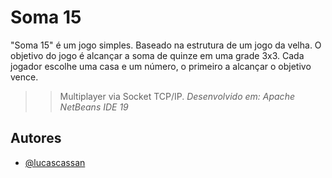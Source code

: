 
# Soma 15

"Soma 15" é um jogo simples. Baseado na estrutura de um jogo da velha. O objetivo do jogo é alcançar a soma de quinze em uma grade 3x3. Cada jogador escolhe uma casa e um número, o primeiro a alcançar o objetivo vence.


>>Multiplayer via Socket TCP/IP.
>*Desenvolvido em: Apache NetBeans IDE 19*


## Autores

- [@lucascassan](https://www.github.com/lucascassan)

